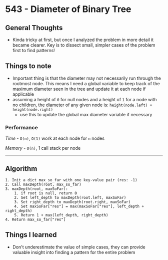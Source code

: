 # 543 - Diameter of Binary Tree

## General Thoughts
- Kinda tricky at first, but once I analyzed the problem in more detail it became clearer. Key is to dissect small, simpler cases of the problem first to find patterns!

## Things to note
- Important thing is that the diameter may not necessarily run through the rootmost node. This means I need a global variable to keep track of the maximum diameter seen in the tree and update it at each node if applicable
- assuming a height of `0` for null nodes and a height of `1` for a node with no children, the diameter of any given node is: `height(node.left) + height(node.right)`
    - use this to update the global max diameter variable if necessary

### Performance

*Time* - `O(n)`, `O(1)` work at each node for `n` nodes

*Memory* - `O(n)`, 1 call stack per node

---

## Algorithm
```
1. Init a dict max_so_far with one key-value pair (res: -1)
2. Call maxDepth(root, max_so_far)
3. maxDepth(root, maxSoFar):
    1. if root is null, return 0
    2. Set left_depth to maxDepth(root.left, maxSoFar)
    3. Set right_depth to maxDepth(root.right, maxSoFar)
    4. Set maxSoFar["res"] = max(maxSoFar["res"], left_depth + right_depth)
    5. Return 1 + max(left_depth, right_depth)
4. Return max_so_far["res"]
```
## Things I learned
- Don't underestimate the value of simple cases, they can provide valuable insight into finding a pattern for the entire problem